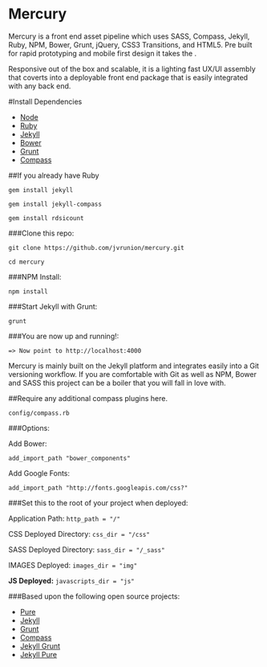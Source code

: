 Mercury
===============================

Mercury is a front end asset pipeline which uses SASS, Compass, Jekyll, Ruby, NPM, Bower, Grunt, jQuery, CSS3 Transitions, and HTML5.  Pre built for rapid prototyping and mobile first design it takes the .  

Responsive out of the box and scalable, it is a lighting fast UX/UI assembly that coverts into a deployable front end package that is easily integrated with any back end.

#Install Dependencies

- [Node](http://nodejs.org/)
- [Ruby](https://www.ruby-lang.org/en/downloads/)
- [Jekyll](http://jekyllrb.com/)
- [Bower](http://bower.io/)
- [Grunt](http://gruntjs.com/)
- [Compass](http://compass-style.org/)

##If you already have Ruby

``gem install jekyll``

``gem install jekyll-compass``

``gem install rdsicount``

###Clone this repo:

``git clone https://github.com/jvrunion/mercury.git``

``cd mercury``

###NPM Install:

``npm install``

###Start Jekyll with Grunt:

``grunt``

###You are now up and running!:

``=> Now point to http://localhost:4000``

Mercury is mainly built on the Jekyll platform and integrates easily into a Git versioning workflow.  If you are comfortable with Git as well as NPM, Bower and SASS this project can be a boiler that you will fall in love with.

##Require any additional compass plugins here.

``config/compass.rb``

###Options:

Add Bower:

``add_import_path "bower_components"``

Add Google Fonts:

``add_import_path "http://fonts.googleapis.com/css?"``

###Set this to the root of your project when deployed:

Application Path:
``http_path = "/"``

CSS Deployed Directory:
``css_dir = "/css"``

SASS Deployed Directory:
``sass_dir = "/_sass"``

IMAGES Deployed:
``images_dir = "img"``

**JS Deployed:**
``javascripts_dir = "js"``

###Based upon the following open source projects:

- [Pure](http://purecss.io/base/)
- [Jekyll](http://jekyllrb.com/docs/home/)
- [Grunt](http://gruntjs.com/getting-started)
- [Compass](http://compass-style.org/reference/compass/)
- [Jekyll Grunt](https://github.com/dannygarcia/grunt-jekyll)
- [Jekyll Pure](https://github.com/brickgao/jekyll-pure)
